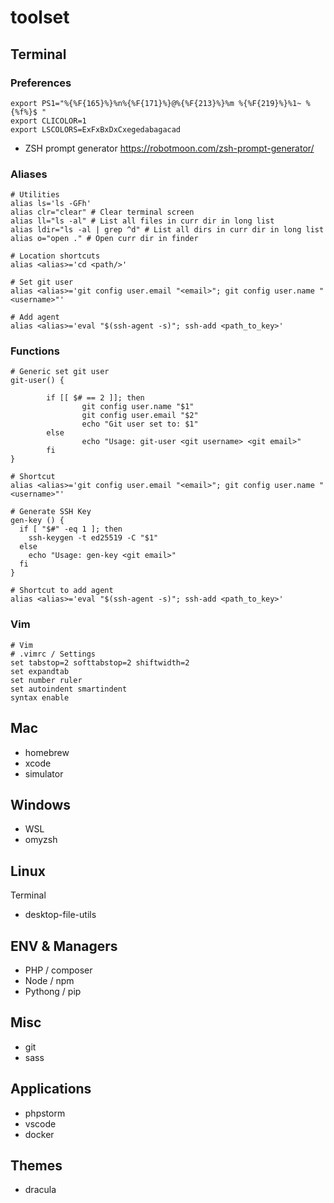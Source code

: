 # toolset

## Terminal

### Preferences
```shell
export PS1="%{%F{165}%}%n%{%F{171}%}@%{%F{213}%}%m %{%F{219}%}%1~ %{%f%}$ "
export CLICOLOR=1
export LSCOLORS=ExFxBxDxCxegedabagacad
```

- ZSH prompt generator https://robotmoon.com/zsh-prompt-generator/

### Aliases
```shell
# Utilities
alias ls='ls -GFh'
alias clr="clear" # Clear terminal screen
alias ll="ls -al" # List all files in curr dir in long list
alias ldir="ls -al | grep ^d" # List all dirs in curr dir in long list
alias o="open ." # Open curr dir in finder

# Location shortcuts
alias <alias>='cd <path/>'

# Set git user
alias <alias>='git config user.email "<email>"; git config user.name "<username>"'

# Add agent
alias <alias>='eval "$(ssh-agent -s)"; ssh-add <path_to_key>'
```

### Functions
```shell
# Generic set git user
git-user() {

        if [[ $# == 2 ]]; then
                git config user.name "$1"
                git config user.email "$2"
                echo "Git user set to: $1"
        else
                echo "Usage: git-user <git username> <git email>"
        fi
}

# Shortcut
alias <alias>='git config user.email "<email>"; git config user.name "<username>"'

# Generate SSH Key
gen-key () {
  if [ "$#" -eq 1 ]; then
    ssh-keygen -t ed25519 -C "$1"
  else
    echo "Usage: gen-key <git email>"
  fi
}

# Shortcut to add agent
alias <alias>='eval "$(ssh-agent -s)"; ssh-add <path_to_key>'
```


### Vim
```shell
# Vim
# .vimrc / Settings
set tabstop=2 softtabstop=2 shiftwidth=2
set expandtab
set number ruler
set autoindent smartindent
syntax enable
```

## Mac
- homebrew
- xcode
- simulator
  
## Windows
- WSL
- omyzsh

## Linux

Terminal
- desktop-file-utils

## ENV & Managers
- PHP / composer
- Node / npm
- Pythong / pip

## Misc
- git
- sass

## Applications
- phpstorm
- vscode
- docker

## Themes
- dracula
